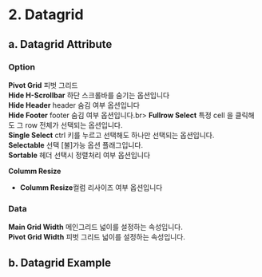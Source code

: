 
# 2. Datagrid

## a. Datagrid Attribute

### **Option**

**Pivot Grid** 피벗 그리드<br>
**Hide H-Scrollbar** 하단 스크롤바를 숨기는 옵션입니다<br>
**Hide Header**  header 숨김 여부 옵션입니다<br>
**Hide Footer** footer 숨김 여부 옵션입니다.br>
**Fullrow Select** 특정 cell 을 클릭해도 그 row 전체가 선택되는 옵션입니다.<br>
**Single Select** ctrl 키를 누르고 선택해도 하나만 선택되는 옵션입니다. <br>
**Selectable** 선택 [불]가능 옵션 플래그입니다.<br>
**Sortable**  헤더 선택시 정렬처리 여부 옵션입니다<br>

**Columm Resize**<br>
* **Columm Resize**컬럼 리사이즈 여부 옵션입니다<br>

### **Data**
**Main Grid Width** 메인그리드 넓이를 설정하는 속성입니다.<br>
**Pivot Grid Width** 피벗 그리드 넓이를 설정하는 속성입니다.<br>


## b. Datagrid Example